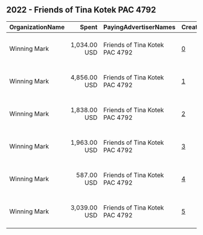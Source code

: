 ## 2022 - Friends of Tina Kotek PAC 4792 
|OrganizationName|Spent|PayingAdvertiserNames|CreativeUrls|Impressions|Genders|AgeBrackets|CountryCodes|BillingAddresses|CandidateBallotInformation|
|:---|---:|:---|:---|---:|:---|:---|:---|:---|:---|
|Winning Mark|1,034.00 USD|Friends of Tina Kotek PAC 4792|[0](https://www.snap.com/political-ads/asset/476591dcab9df9744ae80af9e9e0bd25e6ca132c3f919e667a01729ce23b8bdf?mediaType=mp4)|142,332|MALE|18+|united states|"1220 SW Morrison St Suite 910,,Portland ,97205,US"|Tina Kotek|
|Winning Mark|4,856.00 USD|Friends of Tina Kotek PAC 4792|[1](https://www.snap.com/political-ads/asset/476591dcab9df9744ae80af9e9e0bd25e6ca132c3f919e667a01729ce23b8bdf?mediaType=mp4)|681,269|FEMALE|18+|united states|"1220 SW Morrison St Suite 910,,Portland ,97205,US"|Tina Kotek|
|Winning Mark|1,838.00 USD|Friends of Tina Kotek PAC 4792|[2](https://www.snap.com/political-ads/asset/a89ea2cac88d8af05d5f0b4046f7ff221b7b6d15c66323dcab5b686cff72886b?mediaType=mp4)|245,602|FEMALE|18+|united states|"1220 SW Morrison St Suite 910,,Portland ,97205,US"|Tina Kotek|
|Winning Mark|1,963.00 USD|Friends of Tina Kotek PAC 4792|[3](https://www.snap.com/political-ads/asset/0fa2c523444b2d054e97d79eaccc20554232d01e560c6531ff88f8efac4fd039?mediaType=mp4)|282,326|FEMALE|18+|united states|"1220 SW Morrison St Suite 910,,Portland ,97205,US"|Tina Kotek|
|Winning Mark|587.00 USD|Friends of Tina Kotek PAC 4792|[4](https://www.snap.com/political-ads/asset/9e1ffd990c95faaee41d140b4248a99b86979e4d1ead09459a81eef33db7bd2b?mediaType=mp4)|63,992|MALE|18+|united states|"1220 SW Morrison St Suite 910,,Portland ,97205,US"|Tina Kotek|
|Winning Mark|3,039.00 USD|Friends of Tina Kotek PAC 4792|[5](https://www.snap.com/political-ads/asset/0fa2c523444b2d054e97d79eaccc20554232d01e560c6531ff88f8efac4fd039?mediaType=mp4)|263,510|MALE|18+|united states|"1220 SW Morrison St Suite 910,,Portland ,97205,US"|Tina Kotek|
